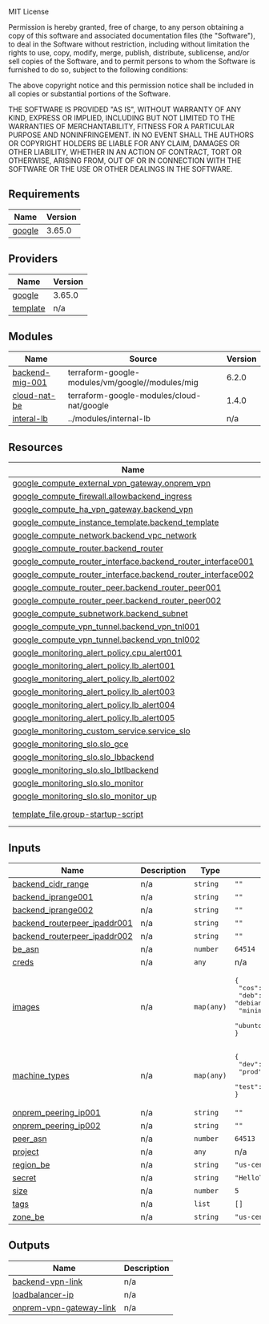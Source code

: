 MIT License

Permission is hereby granted, free of charge, to any person obtaining a copy
of this software and associated documentation files (the "Software"), to deal
in the Software without restriction, including without limitation the rights
to use, copy, modify, merge, publish, distribute, sublicense, and/or sell
copies of the Software, and to permit persons to whom the Software is
furnished to do so, subject to the following conditions:

The above copyright notice and this permission notice shall be included in all
copies or substantial portions of the Software.

THE SOFTWARE IS PROVIDED "AS IS", WITHOUT WARRANTY OF ANY KIND, EXPRESS OR
IMPLIED, INCLUDING BUT NOT LIMITED TO THE WARRANTIES OF MERCHANTABILITY,
FITNESS FOR A PARTICULAR PURPOSE AND NONINFRINGEMENT. IN NO EVENT SHALL THE
AUTHORS OR COPYRIGHT HOLDERS BE LIABLE FOR ANY CLAIM, DAMAGES OR OTHER
LIABILITY, WHETHER IN AN ACTION OF CONTRACT, TORT OR OTHERWISE, ARISING FROM,
OUT OF OR IN CONNECTION WITH THE SOFTWARE OR THE USE OR OTHER DEALINGS IN THE
SOFTWARE.

## Requirements

| Name | Version |
|------|---------|
| <a name="requirement_google"></a> [google](#requirement\_google) | 3.65.0 |

## Providers

| Name | Version |
|------|---------|
| <a name="provider_google"></a> [google](#provider\_google) | 3.65.0 |
| <a name="provider_template"></a> [template](#provider\_template) | n/a |

## Modules

| Name | Source | Version |
|------|--------|---------|
| <a name="module_backend-mig-001"></a> [backend-mig-001](#module\_backend-mig-001) | terraform-google-modules/vm/google//modules/mig | 6.2.0 |
| <a name="module_cloud-nat-be"></a> [cloud-nat-be](#module\_cloud-nat-be) | terraform-google-modules/cloud-nat/google | 1.4.0 |
| <a name="module_interal-lb"></a> [interal-lb](#module\_interal-lb) | ../modules/internal-lb | n/a |

## Resources

| Name | Type |
|------|------|
| [google_compute_external_vpn_gateway.onprem_vpn](https://registry.terraform.io/providers/hashicorp/google/3.65.0/docs/resources/compute_external_vpn_gateway) | resource |
| [google_compute_firewall.allowbackend_ingress](https://registry.terraform.io/providers/hashicorp/google/3.65.0/docs/resources/compute_firewall) | resource |
| [google_compute_ha_vpn_gateway.backend_vpn](https://registry.terraform.io/providers/hashicorp/google/3.65.0/docs/resources/compute_ha_vpn_gateway) | resource |
| [google_compute_instance_template.backend_template](https://registry.terraform.io/providers/hashicorp/google/3.65.0/docs/resources/compute_instance_template) | resource |
| [google_compute_network.backend_vpc_network](https://registry.terraform.io/providers/hashicorp/google/3.65.0/docs/resources/compute_network) | resource |
| [google_compute_router.backend_router](https://registry.terraform.io/providers/hashicorp/google/3.65.0/docs/resources/compute_router) | resource |
| [google_compute_router_interface.backend_router_interface001](https://registry.terraform.io/providers/hashicorp/google/3.65.0/docs/resources/compute_router_interface) | resource |
| [google_compute_router_interface.backend_router_interface002](https://registry.terraform.io/providers/hashicorp/google/3.65.0/docs/resources/compute_router_interface) | resource |
| [google_compute_router_peer.backend_router_peer001](https://registry.terraform.io/providers/hashicorp/google/3.65.0/docs/resources/compute_router_peer) | resource |
| [google_compute_router_peer.backend_router_peer002](https://registry.terraform.io/providers/hashicorp/google/3.65.0/docs/resources/compute_router_peer) | resource |
| [google_compute_subnetwork.backend_subnet](https://registry.terraform.io/providers/hashicorp/google/3.65.0/docs/resources/compute_subnetwork) | resource |
| [google_compute_vpn_tunnel.backend_vpn_tnl001](https://registry.terraform.io/providers/hashicorp/google/3.65.0/docs/resources/compute_vpn_tunnel) | resource |
| [google_compute_vpn_tunnel.backend_vpn_tnl002](https://registry.terraform.io/providers/hashicorp/google/3.65.0/docs/resources/compute_vpn_tunnel) | resource |
| [google_monitoring_alert_policy.cpu_alert001](https://registry.terraform.io/providers/hashicorp/google/3.65.0/docs/resources/monitoring_alert_policy) | resource |
| [google_monitoring_alert_policy.lb_alert001](https://registry.terraform.io/providers/hashicorp/google/3.65.0/docs/resources/monitoring_alert_policy) | resource |
| [google_monitoring_alert_policy.lb_alert002](https://registry.terraform.io/providers/hashicorp/google/3.65.0/docs/resources/monitoring_alert_policy) | resource |
| [google_monitoring_alert_policy.lb_alert003](https://registry.terraform.io/providers/hashicorp/google/3.65.0/docs/resources/monitoring_alert_policy) | resource |
| [google_monitoring_alert_policy.lb_alert004](https://registry.terraform.io/providers/hashicorp/google/3.65.0/docs/resources/monitoring_alert_policy) | resource |
| [google_monitoring_alert_policy.lb_alert005](https://registry.terraform.io/providers/hashicorp/google/3.65.0/docs/resources/monitoring_alert_policy) | resource |
| [google_monitoring_custom_service.service_slo](https://registry.terraform.io/providers/hashicorp/google/3.65.0/docs/resources/monitoring_custom_service) | resource |
| [google_monitoring_slo.slo_gce](https://registry.terraform.io/providers/hashicorp/google/3.65.0/docs/resources/monitoring_slo) | resource |
| [google_monitoring_slo.slo_lbbackend](https://registry.terraform.io/providers/hashicorp/google/3.65.0/docs/resources/monitoring_slo) | resource |
| [google_monitoring_slo.slo_lbtlbackend](https://registry.terraform.io/providers/hashicorp/google/3.65.0/docs/resources/monitoring_slo) | resource |
| [google_monitoring_slo.slo_monitor](https://registry.terraform.io/providers/hashicorp/google/3.65.0/docs/resources/monitoring_slo) | resource |
| [google_monitoring_slo.slo_monitor_up](https://registry.terraform.io/providers/hashicorp/google/3.65.0/docs/resources/monitoring_slo) | resource |
| [template_file.group-startup-script](https://registry.terraform.io/providers/hashicorp/template/latest/docs/data-sources/file) | data source |

## Inputs

| Name | Description | Type | Default | Required |
|------|-------------|------|---------|:--------:|
| <a name="input_backend_cidr_range"></a> [backend\_cidr\_range](#input\_backend\_cidr\_range) | n/a | `string` | `""` | no |
| <a name="input_backend_iprange001"></a> [backend\_iprange001](#input\_backend\_iprange001) | n/a | `string` | `""` | no |
| <a name="input_backend_iprange002"></a> [backend\_iprange002](#input\_backend\_iprange002) | n/a | `string` | `""` | no |
| <a name="input_backend_routerpeer_ipaddr001"></a> [backend\_routerpeer\_ipaddr001](#input\_backend\_routerpeer\_ipaddr001) | n/a | `string` | `""` | no |
| <a name="input_backend_routerpeer_ipaddr002"></a> [backend\_routerpeer\_ipaddr002](#input\_backend\_routerpeer\_ipaddr002) | n/a | `string` | `""` | no |
| <a name="input_be_asn"></a> [be\_asn](#input\_be\_asn) | n/a | `number` | `64514` | no |
| <a name="input_creds"></a> [creds](#input\_creds) | n/a | `any` | n/a | yes |
| <a name="input_images"></a> [images](#input\_images) | n/a | `map(any)` | <pre>{<br>  "cos": "cos-cloud/cos-stable",<br>  "deb": "debian-cloud/debian-9",<br>  "minimal": "cos-cloud/cos-stable",<br>  "ubunto": "ubuntu-os-cloud/ubuntu-1804-lts"<br>}</pre> | no |
| <a name="input_machine_types"></a> [machine\_types](#input\_machine\_types) | n/a | `map(any)` | <pre>{<br>  "dev": "f1-micro",<br>  "prod": "n1-standard-1",<br>  "test": "n1-highcpu-32"<br>}</pre> | no |
| <a name="input_onprem_peering_ip001"></a> [onprem\_peering\_ip001](#input\_onprem\_peering\_ip001) | n/a | `string` | `""` | no |
| <a name="input_onprem_peering_ip002"></a> [onprem\_peering\_ip002](#input\_onprem\_peering\_ip002) | n/a | `string` | `""` | no |
| <a name="input_peer_asn"></a> [peer\_asn](#input\_peer\_asn) | n/a | `number` | `64513` | no |
| <a name="input_project"></a> [project](#input\_project) | n/a | `any` | n/a | yes |
| <a name="input_region_be"></a> [region\_be](#input\_region\_be) | n/a | `string` | `"us-central1"` | no |
| <a name="input_secret"></a> [secret](#input\_secret) | n/a | `string` | `"HelloThisIsASecret"` | no |
| <a name="input_size"></a> [size](#input\_size) | n/a | `number` | `5` | no |
| <a name="input_tags"></a> [tags](#input\_tags) | n/a | `list` | `[]` | no |
| <a name="input_zone_be"></a> [zone\_be](#input\_zone\_be) | n/a | `string` | `"us-central1-b"` | no |

## Outputs

| Name | Description |
|------|-------------|
| <a name="output_backend-vpn-link"></a> [backend-vpn-link](#output\_backend-vpn-link) | n/a |
| <a name="output_loadbalancer-ip"></a> [loadbalancer-ip](#output\_loadbalancer-ip) | n/a |
| <a name="output_onprem-vpn-gateway-link"></a> [onprem-vpn-gateway-link](#output\_onprem-vpn-gateway-link) | n/a |
